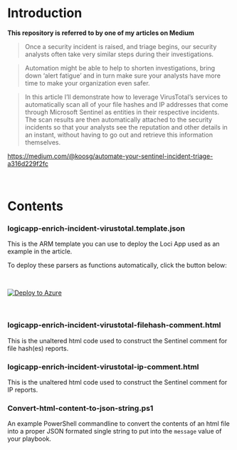 # Introduction

**This repository is referred to by one of my articles on Medium**

> Once a security incident is raised, and triage begins, our security analysts often take very similar steps during their investigations.

> Automation might be able to help to shorten investigations, bring down ‘alert fatigue’ and in turn make sure your analysts have more time to make your organization even safer.

> In this article I’ll demonstrate how to leverage VirusTotal’s services to automatically scan all of your file hashes and IP addresses that come through Microsoft Sentinel as entities in their respective incidents. The scan results are then automatically attached to the security incidents so that your analysts see the reputation and other details in an instant, without having to go out and retrieve this information themselves.

https://medium.com/@koosg/automate-your-sentinel-incident-triage-a316d229f2fc

<br>

# Contents

### logicapp-enrich-incident-virustotal.template.json

This is the ARM template you can use to deploy the Loci App used as an example in the article.

To deploy these parsers as functions automatically, click the button below:

<br>

[![Deploy to Azure](https://aka.ms/deploytoazurebutton)](https://portal.azure.com/#create/Microsoft.Template/uri/https%3A%2F%2Fraw.githubusercontent.com%2FTheCloudScout%2FAzure-Sentinel%2Fmaster%2FParsers%2FAzureFirewall%2FARM%2FAzureFirewallParser-template.json)

<br>

### logicapp-enrich-incident-virustotal-filehash-comment.html

This is the unaltered html code used to construct the Sentinel comment for file hash(es) reports.

### logicapp-enrich-incident-virustotal-ip-comment.html

This is the unaltered html code used to construct the Sentinel comment for IP reports.

### Convert-html-content-to-json-string.ps1

An example PowerShell commandline to convert the contents of an html file into a proper JSON formated single string to put into the `message` value of your playbook.